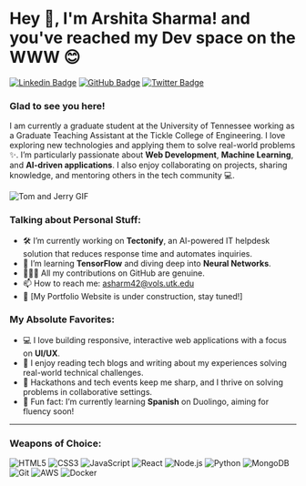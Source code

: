 # Hey 👋, I'm Arshita Sharma! and you've reached my Dev space on the WWW 😊

[![Linkedin Badge](https://img.shields.io/badge/-ArshitaSharma-blue?style=flat&logo=Linkedin&logoColor=white&link=https://www.linkedin.com/in/arshita-sharma-217325132/)](https://www.linkedin.com/in/arshita-sharma-217325132/)
[![GitHub Badge](https://img.shields.io/badge/-ArshitaSharma-black?style=flat&logo=github&logoColor=white&link=https://github.com/arshita08)](https://github.com/arshita08)
[![Twitter Badge](https://img.shields.io/badge/-@arshita08-00acee?style=flat&logo=twitter&logoColor=white&link=https://twitter.com/arshita08)](https://twitter.com/arshita08)

### **Glad to see you here!**  
I am currently a graduate student at the University of Tennessee working as a Graduate Teaching Assistant at the Tickle College of Engineering. I love exploring new technologies and applying them to solve real-world problems ✨. I’m particularly passionate about **Web Development**, **Machine Learning**, and **AI-driven applications**. I also enjoy collaborating on projects, sharing knowledge, and mentoring others in the tech community 💻.

![Tom and Jerry GIF](https://i.giphy.com/media/v1.Y2lkPTc5MGI3NjExYmJiYTE3cG93aDBtOGNmdDYxNWZoNGFsN251ZXRnbXN0NG1jMTVqMiZlcD12MV9pbnRlcm5hbF9naWZfYnlfaWQmY3Q9Zw/ZDtL1x5D4PfLMjSULv/giphy.gif)


### **Talking about Personal Stuff:**
- 🛠 I’m currently working on **Tectonify**, an AI-powered IT helpdesk solution that reduces response time and automates inquiries.
- 🌱 I’m learning **TensorFlow** and diving deep into **Neural Networks**.
- 👨🏻‍💻 All my contributions on GitHub are genuine.
- 📫 How to reach me: [asharm42@vols.utk.edu](mailto:asharm42@vols.utk.edu)
- 🚀 [My Portfolio Website is under construction, stay tuned!]
  

### **My Absolute Favorites:**
- 💻 I love building responsive, interactive web applications with a focus on **UI/UX**.
- 📰 I enjoy reading tech blogs and writing about my experiences solving real-world technical challenges.
- 🍕 Hackathons and tech events keep me sharp, and I thrive on solving problems in collaborative settings.
- 🎯 Fun fact: I’m currently learning **Spanish** on Duolingo, aiming for fluency soon!
  
---

### **Weapons of Choice:**

![HTML5](https://img.shields.io/badge/-HTML5-E34F26?style=flat&logo=html5&logoColor=white)
![CSS3](https://img.shields.io/badge/-CSS3-1572B6?style=flat&logo=css3)
![JavaScript](https://img.shields.io/badge/-JavaScript-F7DF1E?style=flat&logo=javascript&logoColor=black)
![React](https://img.shields.io/badge/-React-61DAFB?style=flat&logo=react&logoColor=black)
![Node.js](https://img.shields.io/badge/-Node.js-339933?style=flat&logo=node.js&logoColor=white)
![Python](https://img.shields.io/badge/-Python-3776AB?style=flat&logo=python&logoColor=white)
![MongoDB](https://img.shields.io/badge/-MongoDB-47A248?style=flat&logo=mongodb&logoColor=white)
![Git](https://img.shields.io/badge/-Git-F05032?style=flat&logo=git&logoColor=white)
![AWS](https://img.shields.io/badge/-AWS-232F3E?style=flat&logo=amazon-aws&logoColor=white)
![Docker](https://img.shields.io/badge/-Docker-2496ED?style=flat&logo=docker&logoColor=white)

